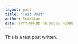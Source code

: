 ```yaml
---
layout: post
title: "Test Post"
author: Snoobian
date: YYYY-MM-DD hh:mm:ss -0000
---
```


This is a test post written. 
